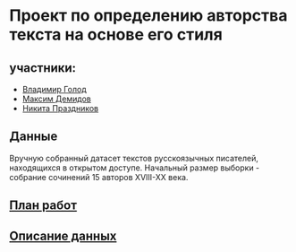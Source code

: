 # Проект по определению авторства текста на основе его стиля

## участники:
- [Владимир Голод](https://github.com/Vigolod)
- [Максим Демидов](https://github.com/Dm12H)
- [Никита Праздников](https://github.com/kuchen1911)

## Данные 
Вручную собранный датасет текстов русскоязычных писателей,
находящихся в открытом доступе. Начальный размер выборки - собрание сочинений 15 авторов XVIII-XX века.

## [План работ](checkpoint_1/README.md)
## [Описание данных](checkpoint_2/README.md)